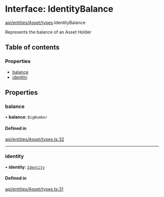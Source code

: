 # Interface: IdentityBalance

[api/entities/Asset/types](../wiki/api.entities.Asset.types).IdentityBalance

Represents the balance of an Asset Holder

## Table of contents

### Properties

- [balance](../wiki/api.entities.Asset.types.IdentityBalance#balance)
- [identity](../wiki/api.entities.Asset.types.IdentityBalance#identity)

## Properties

### balance

• **balance**: `BigNumber`

#### Defined in

[api/entities/Asset/types.ts:32](https://github.com/PolymeshAssociation/polymesh-sdk/blob/95e180d2/src/api/entities/Asset/types.ts#L32)

___

### identity

• **identity**: [`Identity`](../wiki/api.entities.Identity.Identity)

#### Defined in

[api/entities/Asset/types.ts:31](https://github.com/PolymeshAssociation/polymesh-sdk/blob/95e180d2/src/api/entities/Asset/types.ts#L31)
